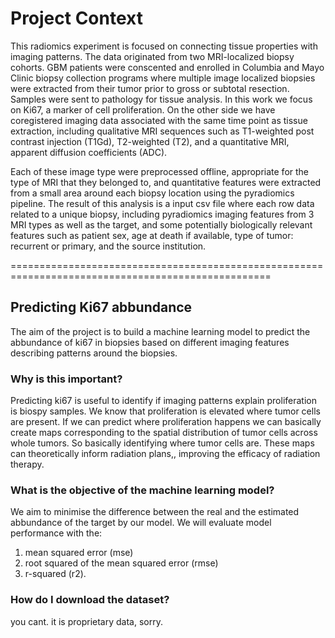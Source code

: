# Project Context

This radiomics experiment is focused on connecting tissue properties with imaging patterns. The data originated from two MRI-localized biopsy cohorts. GBM patients were conscented and enrolled in Columbia and Mayo Clinic biopsy collection programs where multiple image localized biopsies were extracted from their tumor prior to gross or subtotal resection. Samples were sent to pathology for tissue analysis. In this work we focus on Ki67, a marker of cell proliferation. On the other side we have coregistered imaging data associated with the same time point as tissue extraction, including qualitative MRI sequences such as T1-weighted post contrast injection (T1Gd), T2-weighted (T2), and a quantitative MRI, apparent diffusion coefficients (ADC). 

Each of these image type were preprocessed offline, appropriate for the type of MRI that they belonged to, and quantitative features were extracted from a small area around each biopsy location using the pyradiomics pipeline.
The result of this analysis is a input csv file where each row data related to a unique biopsy, including  pyradiomics imaging features from 3 MRI types as well as the target, and some potentially biologically relevant features such as patient sex, age at death if available, type of tumor: recurrent or primary, and the source institution.

===================================================================================================

## Predicting Ki67 abbundance

The aim of the project is to build a machine learning model to predict the abbundance of ki67 in biopsies based on different imaging features describing patterns around the biopsies.


### Why is this important? 

Predicting ki67 is useful to identify if imaging patterns explain proliferation is biospy samples. We know that proliferation is elevated where tumor cells are present. If we can predict where proliferation happens we can basically create maps corresponding to the spatial distribution of tumor cells across whole tumors. So basically identifying where tumor cells are. These maps can theoretically inform radiation plans,, improving the efficacy of radiation therapy.


### What is the objective of the machine learning model?

We aim to minimise the difference between the real and the estimated abbundance of the target by our model. We will evaluate model performance with the:

1. mean squared error (mse)
2. root squared of the mean squared error (rmse)
3. r-squared (r2).


### How do I download the dataset?

you cant. it is proprietary data, sorry.
